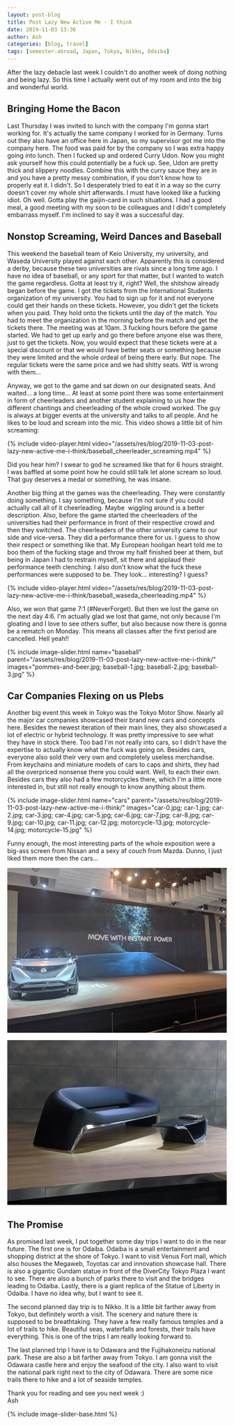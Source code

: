 ```yaml
---
layout: post-blog
title: Post Lazy New Active Me - I think
date: 2019-11-03 13:36
author: Ash
categories: [blog, travel]
tags: [semester-abroad, Japan, Tokyo, Nikko, Odaiba]
---
```


After the lazy debacle last week I couldn't do another week of doing nothing and being lazy. So this time I actually went out of my room and into the big and wonderful world.

<!-- more -->

## Bringing Home the Bacon

Last Thursday I was invited to lunch with the company I'm gonna start working for. It's actually the same company I worked for in Germany. Turns out they also have an office here in Japan, so my supervisor got me into the company here. The food was paid for by the company so I was extra happy going into lunch. Then I fucked up and ordered Curry Udon. Now you might ask yourself how this could potentially be a fuck up. See, Udon are pretty thick and slippery noodles. Combine this with the curry sauce they are in and you have a pretty messy combination, if you don't know how to properly eat it. I didn't. So I desperately tried to eat it in a way so the curry doesn't cover my whole shirt afterwards. I must have looked like a fucking idiot. Oh well. Gotta play the gaijin-card in such situations. I had a good meal, a good 
meeting with my soon to be colleagues and I didn't completely embarrass myself. I'm inclined to say it was a successful day.

## Nonstop Screaming, Weird Dances and Baseball

This weekend the baseball team of Keio University, my university, and Waseda University played against each other. Apparently this is considered a derby, because these two universities are rivals since a long time ago. I have no idea of baseball, or any sport for that matter, but I wanted to watch the game regardless. Gotta at least try it, right? Well, the shitshow already began before the game. I got the tickets from the International Students organization of my university. You had to sign up for it and not everyone could get their hands on these tickets. However, you didn't get the tickets when you paid. They hold onto the tickets until the day of the match. You had to meet the organization in the morning before the match and get the tickets there. The meeting was at 10am. 3 fucking hours before the game started. We had to get up early and go there before anyone else was there, just to get the tickets. Now, you would expect that these tickets were at a special discount or that we would have better seats or something because they were limited and the whole ordeal of being there early. But nope. The regular tickets were the same price and we had shitty seats. Wtf is wrong with them...

Anyway, we got to the game and sat down on our designated seats. And waited... a long time... At least at some point there was some entertainment in form of cheerleaders and another student explaining to us how the different chantings and cheerleading of the whole crowd worked. The guy is always at bigger events at the university and talks to all people. And he likes to be loud and scream into the mic. This video shows a little bit of him screaming:

{% include video-player.html video="/assets/res/blog/2019-11-03-post-lazy-new-active-me-i-think/baseball_cheerleader_screaming.mp4" %}

Did you hear him? I swear to god he screamed like that for 6 hours straight. I was baffled at some point how he could still talk let alone scream so loud. That guy deserves a medal or something, he was insane.

Another big thing at the games was the cheerleading. They were constantly doing something. I say something, because I'm not sure if you could actually call all of it cheerleading. Maybe  wiggling around is a better description. Also, before the game started the cheerleaders of the universities had their performance in front of their respective crowd and then they switched. The cheerleaders of the other university came to our side and vice-versa. They did a performance there for us. I guess to show their respect or something like that. My European hooligan heart told me to boo them of the fucking stage and throw my half finished beer at them, but being in Japan I had to restrain myself, sit there and applaud their performance teeth clenching. I also don't know what the fuck these performances were supposed to be. They look... interesting? I guess?

{% include video-player.html video="/assets/res/blog/2019-11-03-post-lazy-new-active-me-i-think/baseball_waseda_cheerleading.mp4" %}

Also, we won that game 7:1 (#NeverForget). But then we lost the game on the next day 4:6. I'm actually glad we lost that game, not only because I'm gloating and I love to see others suffer, but also because now there is gonna be a rematch on Monday. This means all classes after the first period are cancelled. Hell yeah!!

{% include image-slider.html name="baseball" parent="/assets/res/blog/2019-11-03-post-lazy-new-active-me-i-think/" images="pommes-and-beer.jpg; baseball-1.jpg; baseball-2.jpg; baseball-3.jpg" %}

## Car Companies Flexing on us Plebs

Another big event this week in Tokyo was the Tokyo Motor Show. Nearly all the major car companies showcased their brand new cars and concepts here. Besides the newest iteration of their main lines, they also showcased a lot of electric or hybrid technology. It was pretty impressive to see what they have in stock there. Too bad I'm not really into cars, so I didn't have the expertise to actually know what the fuck was going on. Besides cars, everyone also sold their very own and completely useless merchandise. From keychains and miniature models of cars to caps and shirts, they had all the overpriced nonsense there you could want. Well, to each their own. Besides cars they also had a few motorcycles there, which I'm a little more interested in, but still not really enough to know anything about them.

{% include image-slider.html name="cars" parent="/assets/res/blog/2019-11-03-post-lazy-new-active-me-i-think/" images="car-0.jpg; car-1.jpg; car-2.jpg; car-3.jpg; car-4.jpg; car-5.jpg; car-6.jpg; car-7.jpg; car-8.jpg; car-9.jpg; car-10.jpg; car-11.jpg; car-12.jpg; motorcycle-13.jpg; motorcycle-14.jpg; motorcycle-15.jpg" %}

Funny enough, the most interesting parts of the whole exposition were a big-ass screen from Nissan and a sexy af couch from Mazda. Dunno, I just liked them more then the cars...

![big-ass-screen](/assets/res/blog/2019-11-03-post-lazy-new-active-me-i-think/gigantic-screen.jpg)

![sexy-couch](/assets/res/blog/2019-11-03-post-lazy-new-active-me-i-think/sexy-couch.jpg)

## The Promise

As promised last week, I put together some day trips I want to do in the near future. The first one is for Odaiba. Odaiba is a small entertainment and shopping district at the shore of Tokyo. I want to visit Venus Fort mall, which also houses the Megaweb, Toyotas car and innovation showcase hall. There is also a gigantic Gundam statue in front of the DiverCity Tokyo Plaza I want to see. There are also a bunch of parks there to visit and the bridges leading to Odaiba. Lastly, there is a giant replica of the Statue of Liberty in Odaiba. I have no idea why, but I want to see it.

The second planned day trip is to Nikko. It is a little bit farther away from Tokyo, but definitely worth a visit. The scenery and nature there is supposed to be breathtaking. They have a few really famous temples and a lot of trails to hike. Beautiful seas, waterfalls and forests, their trails have everything. This is one of the trips I am really looking forward to.

The last planned trip I have is to Odawara and the Fujihakoneizu national park. These are also a bit farther away from Tokyo. I am gonna visit the Odawara castle here and enjoy the seafood of the city. I also want to visit the national park right next to the city of Odawara. There are some nice trails there to hike and a lot of seaside temples.

Thank you for reading and see you next week :)  
Ash

{% include image-slider-base.html %}
